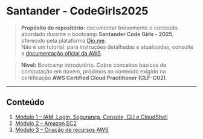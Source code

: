 # Santander - CodeGirls2025

> **Propósito do repositório:** documentar brevemente o conteúdo abordado durante o bootcamp **Santander Code Girls - 2025**, oferecido pela plataforma [Dio.me](https://www.dio.me/en).  
> Não é um tutorial: para instruções detalhadas e atualizadas, consulte a [documentação oficial da AWS](https://docs.aws.amazon.com/).

> **Nível:** Bootcamp introdutório. Cobre conceitos básicos de computação em nuvem, próximos ao conteúdo exigido na certificação **AWS Certified Cloud Practitioner (CLF-C02)**.

---

## Conteúdo

1. [Módulo 1 – IAM, Login, Segurança, Console, CLI e CloudShell](./Module01/module01.md)  
2. [Módulo 2 – Amazon EC2](./Module02/module02.md)  
3. [Módulo 3 – Criação de recursos AWS](./Module03/module03.md)


